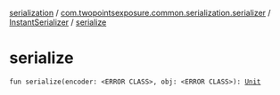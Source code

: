 [serialization](../../index.md) / [com.twopointsexposure.common.serialization.serializer](../index.md) / [InstantSerializer](index.md) / [serialize](./serialize.md)

# serialize

`fun serialize(encoder: <ERROR CLASS>, obj: <ERROR CLASS>): `[`Unit`](https://kotlinlang.org/api/latest/jvm/stdlib/kotlin/-unit/index.html)